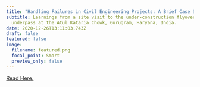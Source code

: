 ```yaml
---
title: "Handling Failures in Civil Engineering Projects: A Brief Case Study"
subtitle: Learnings from a site visit to the under-construction flyover and
  underpass at the Atul Kataria Chowk, Gurugram, Haryana, India.
date: 2020-12-26T13:11:03.743Z
draft: false
featured: false
image:
  filename: featured.png
  focal_point: Smart
  preview_only: false
---
```

[Read Here.](https://keerat-kaur-guliani.medium.com/handling-failures-in-civil-engineering-projects-a-brief-case-study-970c6784ac60)
